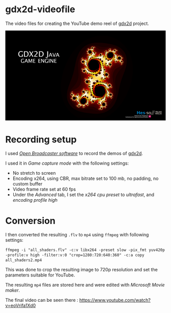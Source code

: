 # gdx2d-videofile
The video files for creating the YouTube demo reel of [gdx2d](https://github.com/hevs-isi/gdx2d) project.

![Logo](/logo/logo_640.png?raw=true "Optional Title")

# Recording setup
I used [*Open Broadcaster software*](https://obsproject.com/index) to record the demos of [gdx2d](https://github.com/hevs-isi/gdx2d). 

I used it in *Game capture mode* with the following settings:

* No stretch to screen
* Encoding x264, using CBR, max bitrate set to 100 mb, no padding, no custom buffer
* Video frame rate set at 60 fps
* Under the *Advanced* tab, I set the *x264 cpu preset* to *ultrafast*, and *encoding profile high*

# Conversion
I then converted the resulting `.flv` to `mp4` using `ffmpeg` with following settings:

```
ffmpeg -i "all_shaders.flv" -c:v libx264 -preset slow -pix_fmt yuv420p -profile:v high -filter:v:0 "crop=1280:720:640:360" -c:a copy all_shaders2.mp4
```

This was done to crop the resulting image to 720p resolution and set the parameters suitable for YouTube.

The resulting `mp4` files are stored here and were edited with *Microsoft Movie maker*. 

The final video can be seen there : https://www.youtube.com/watch?v=eoVrifa1Xd0
